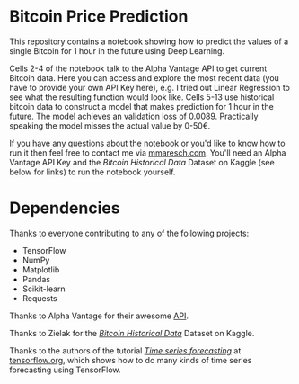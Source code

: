 # Bitcoin Price Prediction
This repository contains a notebook showing how to predict the values of a single Bitcoin for 1 hour in the future using Deep Learning.

Cells 2-4 of the notebook talk to the Alpha Vantage API to get current Bitcoin data. Here you can access and explore the most recent data (you have to provide your own API Key here), e.g. I tried out Linear Regression to see what the resulting function would look like. Cells 5-13 use historical bitcoin data to construct a model that makes prediction for 1 hour in the future. The model achieves an validation loss of 0.0089. Practically speaking the model misses the actual value by 0-50€.  

If you have any questions about the notebook or you'd like to know how to run it then feel free to contact me via [mmaresch.com](http://mmaresch.com). You'll need an Alpha Vantage API Key and the *Bitcoin Historical Data* Dataset on Kaggle (see below for links) to run the notebook yourself.

# Dependencies
Thanks to everyone contributing to any of the following projects:
- TensorFlow
- NumPy
- Matplotlib
- Pandas
- Scikit-learn
- Requests

Thanks to Alpha Vantage for their awesome [API](https://www.alphavantage.co/).

Thanks to Zielak for the [*Bitcoin Historical Data*](https://www.kaggle.com/mczielinski/bitcoin-historical-data) Dataset on Kaggle.

Thanks to the authors of the tutorial [*Time series forecasting*](https://www.tensorflow.org/tutorials/structured_data/time_series) at [tensorflow.org](https://www.tensorflow.org), which shows how to do many kinds of time series forecasting using TensorFlow. 
